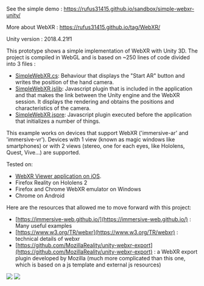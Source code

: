
See the simple demo : https://rufus31415.github.io/sandbox/simple-webxr-unity/

More about WebXR : https://rufus31415.github.io/tag/WebXR/


Unity version : 2018.4.21f1


This prototype shows a simple implementation of WebXR with Unity 3D.
The project is compiled in WebGL and is based on ~250 lines of code divided into 3 files :
- [SimpleWebXR.cs](https://github.com/Rufus31415/Simple-WebXR-Unity/blob/master/Assets/SimpleWebXR.cs): Behaviour that displays the "Start AR" button and writes the position of the hand camera.
- [SimpleWebXR.jslib](https://github.com/Rufus31415/Simple-WebXR-Unity/blob/master/Assets/SimpleWebXR.jslib): Javascript plugin that is included in the application and that makes the link between the Unity engine and the WebXR session. It displays the rendering and obtains the positions and characteristics of the camera.
- [SimpleWebXR.jspre](https://github.com/Rufus31415/Simple-WebXR-Unity/blob/master/Assets/SimpleWebXR.jspre): Javascript plugin executed before the application that initializes a number of things.

This example works on devices that support WebXR ('immersive-ar' and 'immersive-vr'). Devices with 1 view (known as magic windows like smartphones) or with 2 views (stereo, one for each eyes, like Hololens, Quest, Vive...) are supported.

Tested on:
- [WebXR Viewer application on iOS](https://apps.apple.com/us/app/webxr-viewer/id1295998056).
- Firefox Reality on Hololens 2
- Firefox and Chrome WebXR emulator on Windows
- Chrome on Android
 
Here are the resources that allowed me to move forward with this project:
- [https://immersive-web.github.io/](https://immersive-web.github.io/) : Many useful examples
- [https://www.w3.org/TR/webxr](https://www.w3.org/TR/webxr) : technical details of webxr
- [https://github.com/MozillaReality/unity-webxr-export](https://github.com/MozillaReality/unity-webxr-export) : a WebXR export plugin developed by Mozilla (much more complicated than this one, which is based on a js template and external js resources)

![](https://raw.githubusercontent.com/Rufus31415/Simple-WebXR-Unity/master/simple-webxr1.gif)
![](https://raw.githubusercontent.com/Rufus31415/Simple-WebXR-Unity/master/simple-webxr2.gif)
